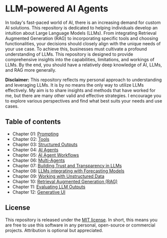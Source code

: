 # LLM-powered AI Agents

In today's fast-paced world of AI, there is an increasing demand for custom AI solutions. This repository is dedicated to helping individuals develop an intuition about Large Language Models (LLMs). From integrating Retrieval Augmented Generation (RAG) to incorporating specific tools and choosing functionalities, your decisions should closely align with the unique needs of your use case. To achieve this, businesses must cultivate a profound understanding of LLMs. This repository is designed to provide comprehensive insights into the capabilities, limitations, and workings of LLMs. By the end, you should have a relatively deep knowledge of AI, LLMs, and RAG more generally.

**Disclaimer:** This repository reflects my personal approach to understanding and leveraging LLMs. It is by no means the only way to utilize LLMs effectively. My aim is to share insights and methods that have worked for me, but there are many other valid and effective strategies. I encourage you to explore various perspectives and find what best suits your needs and use cases.

## Table of contents

- Chapter 01: [Prompting](/chapter_01_prompting.ipynb)
- Chapter 02: [Tools](/chapter_02_tools.ipynb)
- Chapter 03: [Structured Outputs](/chapter_03_structured_outputs.ipynb)
- Chapter 04: [AI Agents](/chapter_04_ai_agents.ipynb)
- Chapter 05: [AI Agent Workflows](/chapter_05_ai_agent_workflows.ipynb)
- Chapter 06: [Multi-Agents](/chapter_06_multi_agents.ipynb)
- Chapter 07: [Building Trust and Transparency in LLMs](/chapter_07_trust_and_transparency.ipynb)
- Chapter 08: [LLMs integrating with Forecasting Models](/chapter_08_forecasting_models.ipynb)
- Chapter 09: [Working with Unstructured Data](/chapter_09_unstructured_data.ipynb)
- Chapter 10: [Retrieval Augmented Generation (RAG)](/chapter_10_rag.ipynb)
- Chapter 11: [Evaluating LLM Outputs](/chapter_11_evaluating_outputs.ipynb)
- Chapter 12: [Generative UI](/chapter_12_generative_ui.ipynb)

## License

This repository is released under the [MIT license](/LICENSE). In short, this means you are free to use this software in any personal, open-source or commercial projects. Attribution is optional but appreciated.
